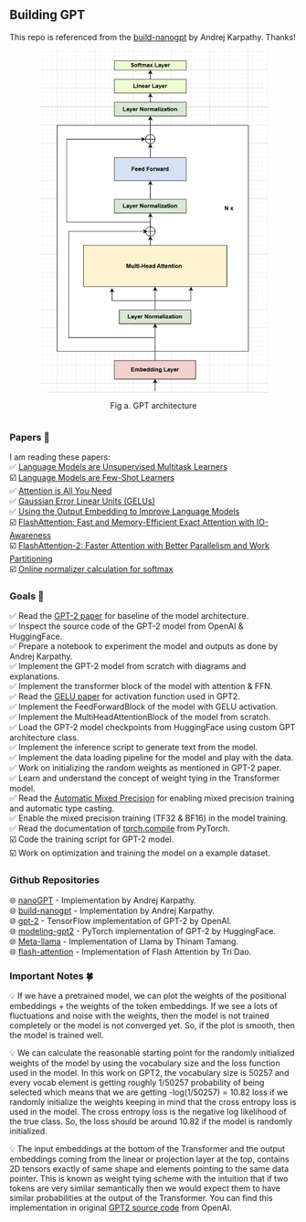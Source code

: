 ## **Building GPT**
This repo is referenced from the [build-nanogpt](https://github.com/karpathy/build-nanogpt) by Andrej Karpathy. Thanks!

<div style="display: flex; flex-direction: column; align-items: center;">
<img src="assets/gpt.png" alt="" width="400" height="600">
<p style="text-align: center;">Fig a. GPT architecture</p>
</div>


### **Papers 📄**  
I am reading these papers:  
✅ [Language Models are Unsupervised Multitask Learners](https://cdn.openai.com/better-language-models/language_models_are_unsupervised_multitask_learners.pdf)  
☑️ [Language Models are Few-Shot Learners](https://arxiv.org/pdf/2005.14165)  
✅ [Attention is All You Need](https://arxiv.org/abs/1706.03762)  
✅ [Gaussian Error Linear Units (GELUs)](https://arxiv.org/abs/1606.08415)  
✅ [Using the Output Embedding to Improve Language Models](https://arxiv.org/abs/1608.05859)  
☑️ [FlashAttention: Fast and Memory-Efficient Exact Attention with IO-Awareness](https://arxiv.org/abs/2205.14135)  
☑️ [FlashAttention-2: Faster Attention with Better Parallelism and Work Partitioning](https://arxiv.org/abs/2307.08691)  
☑️ [Online normalizer calculation for softmax](https://arxiv.org/abs/1805.02867)  


### **Goals 🎯**
✅ Read the [GPT-2 paper](https://cdn.openai.com/better-language-models/language_models_are_unsupervised_multitask_learners.pdf) for baseline of the model architecture.  
✅ Inspect the source code of the GPT-2 model from OpenAI & HuggingFace.  
✅ Prepare a notebook to experiment the model and outputs as done by Andrej Karpathy.  
✅ Implement the GPT-2 model from scratch with diagrams and explanations.  
✅ Implement the transformer block of the model with attention & FFN.  
✅ Read the [GELU paper](https://arxiv.org/abs/1606.08415) for activation function used in GPT2.  
✅ Implement the FeedForwardBlock of the model with GELU activation.  
✅ Implement the MultiHeadAttentionBlock of the model from scratch.  
✅ Load the GPT-2 model checkpoints from HuggingFace using custom GPT architecture class.  
✅ Implement the inference script to generate text from the model.  
✅ Implement the data loading pipeline for the model and play with the data.  
✅ Work on initializing the random weights as mentioned in GPT-2 paper.  
✅ Learn and understand the concept of weight tying in the Transformer model.  
✅ Read the [Automatic Mixed Precision](https://pytorch.org/tutorials/recipes/recipes/amp_recipe.html) for enabling mixed precision training and automatic type casting.    
✅ Enable the mixed precision training (TF32 & BF16) in the model training.  
✅ Read the documentation of [torch.compile](https://pytorch.org/tutorials/intermediate/torch_compile_tutorial.html) from PyTorch.  
☑️ Code the training script for GPT-2 model.  
☑️ Work on optimization and training the model on a example dataset.  


### **Github Repositories**
🌐 [nanoGPT](https://github.com/karpathy/nanoGPT) - Implementation by Andrej Karpathy.  
🌐 [build-nanogpt](https://github.com/karpathy/build-nanogpt) - Implementation by Andrej Karpathy.    
🌐 [gpt-2](https://github.com/openai/gpt-2) - TensorFlow implementation of GPT-2 by OpenAI.  
🌐 [modeling-gpt2](https://github.com/huggingface/transformers/blob/main/src/transformers/models/gpt2/modeling_gpt2.py) - PyTorch implementation of GPT-2 by HuggingFace.  
🌐 [Meta-llama](https://github.com/ThinamXx/Meta-llama/tree/main) - Implementation of Llama by Thinam Tamang.  
🌐 [flash-attention](https://github.com/Dao-AILab/flash-attention) - Implementation of Flash Attention by Tri Dao.  


### **Important Notes 🍀**
💡 If we have a pretrained model, we can plot the weights of the positional embeddings + the weights of the token embeddings. If we see a lots of fluctuations and noise with the weights, then the model is not trained completely or the model is not converged yet. So, if the plot is smooth, then the model is trained well.  

💡 We can calculate the reasonable starting point for the randomly initialized weights of the model by using the vocabulary size and the loss function used in the model. In this work on GPT2, the vocabulary size is 50257 and every vocab element is getting roughly 1/50257 probability of being selected which means that we are getting -log(1/50257) = 10.82 loss if we randomly initialize the weights keeping in mind that the cross entropy loss is used in the model. The cross entropy loss is the negative log likelihood of the true class. So, the loss should be around 10.82 if the model is randomly initialized.  

💡 The input embeddings at the bottom of the Transformer and the output embeddings coming from the linear or projection layer at the top, contains 2D tensors exactly of same shape and elements pointing to the same data pointer. This is known as weight tying scheme with the intuition that if two tokens are very similar semantically then we would expect them to have similar probabilities at the output of the Transformer. You can find this implementation in original [GPT2 source code](https://github.com/openai/gpt-2/blob/master/src/model.py#L171C8-L171C58) from OpenAI. 